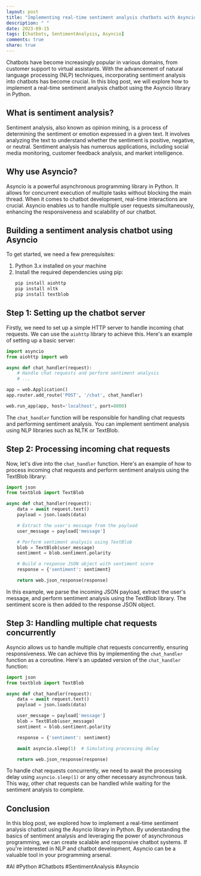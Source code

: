```yaml
---
layout: post
title: "Implementing real-time sentiment analysis chatbots with Asyncio"
description: " "
date: 2023-09-15
tags: [Chatbots, SentimentAnalysis, Asyncio]
comments: true
share: true
---
```


Chatbots have become increasingly popular in various domains, from customer support to virtual assistants. With the advancement of natural language processing (NLP) techniques, incorporating sentiment analysis into chatbots has become crucial. In this blog post, we will explore how to implement a real-time sentiment analysis chatbot using the Asyncio library in Python.

## What is sentiment analysis?

Sentiment analysis, also known as opinion mining, is a process of determining the sentiment or emotion expressed in a given text. It involves analyzing the text to understand whether the sentiment is positive, negative, or neutral. Sentiment analysis has numerous applications, including social media monitoring, customer feedback analysis, and market intelligence.

## Why use Asyncio?

Asyncio is a powerful asynchronous programming library in Python. It allows for concurrent execution of multiple tasks without blocking the main thread. When it comes to chatbot development, real-time interactions are crucial. Asyncio enables us to handle multiple user requests simultaneously, enhancing the responsiveness and scalability of our chatbot.

## Building a sentiment analysis chatbot using Asyncio

To get started, we need a few prerequisites:

1. Python 3.x installed on your machine
2. Install the required dependencies using pip:
   ```python
   pip install aiohttp
   pip install nltk
   pip install textblob
   ```

## Step 1: Setting up the chatbot server

Firstly, we need to set up a simple HTTP server to handle incoming chat requests. We can use the `aiohttp` library to achieve this. Here's an example of setting up a basic server:

```python
import asyncio
from aiohttp import web

async def chat_handler(request):
    # Handle chat requests and perform sentiment analysis
    # ...

app = web.Application()
app.router.add_route('POST', '/chat', chat_handler)

web.run_app(app, host='localhost', port=8000)

```

The `chat_handler` function will be responsible for handling chat requests and performing sentiment analysis. You can implement sentiment analysis using NLP libraries such as NLTK or TextBlob.

## Step 2: Processing incoming chat requests

Now, let's dive into the `chat_handler` function. Here's an example of how to process incoming chat requests and perform sentiment analysis using the TextBlob library:

```python
import json
from textblob import TextBlob

async def chat_handler(request):
    data = await request.text()
    payload = json.loads(data)

    # Extract the user's message from the payload
    user_message = payload['message']

    # Perform sentiment analysis using TextBlob
    blob = TextBlob(user_message)
    sentiment = blob.sentiment.polarity

    # Build a response JSON object with sentiment score
    response = {'sentiment': sentiment}

    return web.json_response(response)
```

In this example, we parse the incoming JSON payload, extract the user's message, and perform sentiment analysis using the TextBlob library. The sentiment score is then added to the response JSON object.

## Step 3: Handling multiple chat requests concurrently

Asyncio allows us to handle multiple chat requests concurrently, ensuring responsiveness. We can achieve this by implementing the `chat_handler` function as a coroutine. Here's an updated version of the `chat_handler` function:

```python
import json
from textblob import TextBlob

async def chat_handler(request):
    data = await request.text()
    payload = json.loads(data)

    user_message = payload['message']
    blob = TextBlob(user_message)
    sentiment = blob.sentiment.polarity

    response = {'sentiment': sentiment}

    await asyncio.sleep(1)  # Simulating processing delay

    return web.json_response(response)
```

To handle chat requests concurrently, we need to await the processing delay using `asyncio.sleep(1)` or any other necessary asynchronous task. This way, other chat requests can be handled while waiting for the sentiment analysis to complete.

## Conclusion

In this blog post, we explored how to implement a real-time sentiment analysis chatbot using the Asyncio library in Python. By understanding the basics of sentiment analysis and leveraging the power of asynchronous programming, we can create scalable and responsive chatbot systems. If you're interested in NLP and chatbot development, Asyncio can be a valuable tool in your programming arsenal.

#AI #Python #Chatbots #SentimentAnalysis #Asyncio